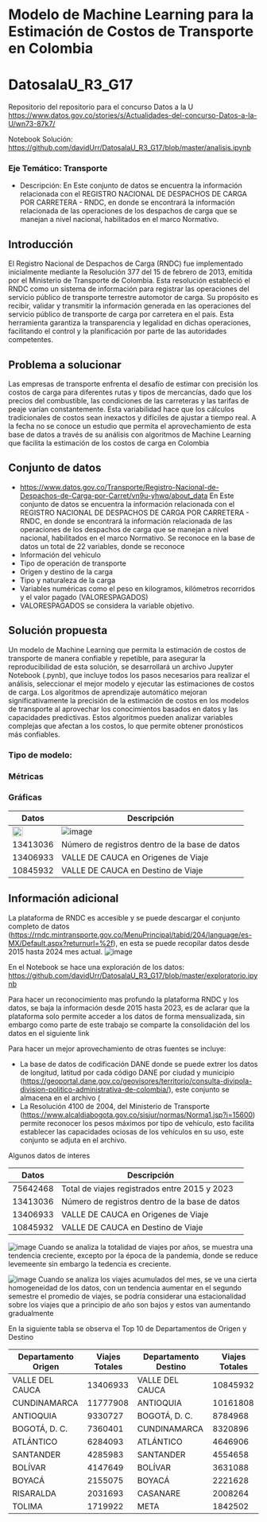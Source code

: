 # Modelo de Machine Learning para la Estimación de Costos de Transporte en Colombia 

# DatosalaU_R3_G17
Repositorio del repositorio para el concurso Datos a la U https://www.datos.gov.co/stories/s/Actualidades-del-concurso-Datos-a-la-U/wn73-87k7/

Notebook Solución: https://github.com/davidUrr/DatosalaU_R3_G17/blob/master/analisis.ipynb

### Eje Temático: Transporte
  
* Descripción: En Este conjunto de datos se encuentra la información relacionada con el REGISTRO NACIONAL DE DESPACHOS DE CARGA POR CARRETERA - RNDC, en donde se encontrará la información relacionada de las operaciones de los despachos de carga que se manejan a nivel nacional, habilitados en el marco Normativo.

## Introducción
El Registro Nacional de Despachos de Carga (RNDC) fue implementado inicialmente mediante la Resolución 377 del 15 de febrero de 2013, emitida por el Ministerio de Transporte de Colombia. Esta resolución estableció el RNDC como un sistema de información para registrar las operaciones del servicio público de transporte terrestre automotor de carga. Su propósito es recibir, validar y transmitir la información generada en las operaciones del servicio público de transporte de carga por carretera en el país. Esta herramienta garantiza la transparencia y legalidad en dichas operaciones, facilitando el control y la planificación por parte de las autoridades competentes.

## Problema a solucionar
Las empresas de transporte enfrenta el desafío de estimar con precisión los costos de carga para diferentes rutas y tipos de mercancías, dado que los precios del combustible, las condiciones de las carreteras y las tarifas de peaje varían constantemente. Esta variabilidad hace que los cálculos tradicionales de costos sean inexactos y difíciles de ajustar a tiempo real. A la fecha no se conoce un estudio que permita el aprovechamiento de esta base de datos a través de su análisis con algoritmos de Machine Learning que facilita la estimación de los costos de carga en Colombia

## Conjunto de datos
* https://www.datos.gov.co/Transporte/Registro-Nacional-de-Despachos-de-Carga-por-Carret/vn9u-yhwq/about_data
En Este conjunto de datos se encuentra la información relacionada con el REGISTRO NACIONAL DE DESPACHOS DE CARGA POR CARRETERA - RNDC, en donde se encontrará la información relacionada de las operaciones de los despachos de carga que se manejan a nivel nacional, habilitados en el marco Normativo. Se reconoce en la base de datos un total de 22 variables, donde se reconoce
* Información del vehículo
* Tipo de operación de transporte
* Origen y destino de la carga
* Tipo y naturaleza de la carga
* Variables numéricas como el peso en kilogramos, kilómetros recorridos y el valor pagado (VALORESPAGADOS)
* VALORESPAGADOS se considera la variable objetivo.

## Solución propuesta
Un modelo de Machine Learning que permita la estimación de costos de transporte de manera confiable y repetible, para asegurar la reproducibilidad de esta solución, se desarrollará un archivo Jupyter Notebook (.pynb), que incluye todos los pasos necesarios para realizar el análisis, seleccionar el mejor modelo y ejecutar las estimaciones de costos de carga. Los algoritmos de aprendizaje automático mejoran significativamente la precisión de la estimación de costos en los modelos de transporte al aprovechar los conocimientos basados en datos y las capacidades predictivas. Estos algoritmos pueden analizar variables complejas que afectan a los costos, lo que permite obtener pronósticos más confiables.

### Tipo de modelo: 
### Métricas

### Gráficas
| Datos        | Descripción        |
|------------------|------------------|
| <img src="https://github.com/user-attachments/assets/ae3676c7-43a9-467e-9114-89a8d761d8be" style="width:50%;"/> | ![image](https://github.com/user-attachments/assets/e3b5413c-a0a3-40a9-93e9-fb7c30126415)|
| 13413036    | Número de registros dentro de la base de datos    |
| 13406933    | VALLE DE CAUCA en Origenes de Viaje    |
| 10845932    | VALLE DE CAUCA en Destino de Viaje    |

## Información adicional
La plataforma de RNDC es accesible y se puede descargar el conjunto completo de datos (https://rndc.mintransporte.gov.co/MenuPrincipal/tabid/204/language/es-MX/Default.aspx?returnurl=%2f), en esta se puede recopilar datos desde 2015 hasta 2024 mes actual.
![image](https://github.com/user-attachments/assets/59f30a3a-a7be-4520-a826-73124f31dc96)

En el Notebook se hace una exploración de los datos: https://github.com/davidUrr/DatosalaU_R3_G17/blob/master/exploratorio.ipynb

Para hacer un reconocimiento mas profundo la plataforma RNDC y los datos, se baja la información desde 2015 hasta 2023, es de aclarar que la plataforma solo permite acceder a los datos de forma mensualizada, sin embargo como parte de este trabajo se comparte la consolidación del los datos en el siguiente link

Para hacer un mejor aprovechamiento de otras fuentes se incluye:
* La base de datos de codificación DANE donde se puede extrer los datos de longitud, latitud por cada código DANE por ciudad y municipio (https://geoportal.dane.gov.co/geovisores/territorio/consulta-divipola-division-politico-administrativa-de-colombia/), este conjunto se almacena en el archivo (
* La Resolución 4100 de 2004, del Ministerio de Transporte (https://www.alcaldiabogota.gov.co/sisjur/normas/Norma1.jsp?i=15600) permite reconocer los pesos máximos por tipo de vehículo, esto facilita establecer las capacidades ociosas de los vehículos en su uso, este conjunto se adjuta en el archivo.

Algunos datos de interes

| Datos        | Descripción        |
|------------------|------------------|
| 75642468    | Total de viajes registrados entre 2015 y 2023    |
| 13413036    | Número de registros dentro de la base de datos    |
| 13406933    | VALLE DE CAUCA en Origenes de Viaje    |
| 10845932    | VALLE DE CAUCA en Destino de Viaje    |

![image](https://github.com/user-attachments/assets/48fddcc9-cda1-4702-be3c-0b8e025f72b2)
Cuando se analiza la totalidad de viajes por años, se muestra una tendencia creciente, excepto por la época de la pandemia, donde se reduce levemeente sin embargo la tedencia es creciente.

![image](https://github.com/user-attachments/assets/ff1f5ff2-0ef9-4069-85e8-2f8200b0509c)
Cuando se analiza los viajes acumulados del mes, se ve una cierta homogeneidad de los datos, con un tendencia aumentar en el segundo semestre el promedio de viajes, se podría considerar una estacionalidad sobre los viajes que a principio de año son bajos y estos van aumentando gradualmente




En la siguiente tabla se observa el Top 10 de Departamentos de Origen y Destino


| Departamento Origen        | Viajes Totales        |Departamento Destino        | Viajes Totales        |
|------------------|------------------|------------------|------------------|
|  VALLE DEL CAUCA   | 13406933    |VALLE DEL CAUCA| 10845932    |
|CUNDINAMARCA       | 11777908    |ANTIOQUIA | 10161808    |         
| ANTIOQUIA      | 9330727    |BOGOTÁ, D. C.| 8784968    |
| BOGOTÁ, D. C.    | 7360401    |CUNDINAMARCA | 8320896    |       
| ATLÁNTICO    | 6284093   |ATLÁNTICO | 4646906    |          
| SANTANDER    | 4285983   |SANTANDER| 4554658    |           
| BOLÍVAR    | 4147649    |BOLÍVAR | 3631088    |            
| BOYACÁ        | 2155075    |BOYACÁ | 2221628  |             
| RISARALDA     | 2031693   |CASANARE | 2008264    |           
| TOLIMA        | 1719922   |META| 1842502    |


